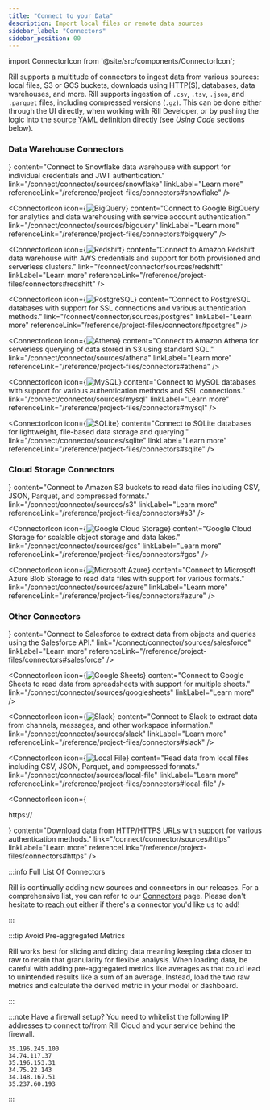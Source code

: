 ```yaml
---
title: "Connect to your Data"
description: Import local files or remote data sources
sidebar_label: "Connectors"
sidebar_position: 00
---
```

<!-- WARNING: There are links to this page in source code. If you move it, find and replace the links and consider adding a redirect in docusaurus.config.js. -->

import ConnectorIcon from '@site/src/components/ConnectorIcon';

Rill supports a multitude of connectors to ingest data from various sources: local files, S3 or GCS buckets, downloads using HTTP(S), databases, data warehouses, and more. Rill supports ingestion of `.csv`, `.tsv`, `.json`, and `.parquet` files, including compressed versions (`.gz`). This can be done either through the UI directly, when working with Rill Developer, or by pushing the logic into the [source YAML](/reference/project-files/sources) definition directly (see _Using Code_ sections below).

### Data Warehouse Connectors

<div className="connector-icon-grid">
  <ConnectorIcon
    icon={<img src="/img/connect/icons/Logo-Snowflake.png" alt="Snowflake" />}
    content="Connect to Snowflake data warehouse with support for individual credentials and JWT authentication."
    link="/connect/connector/sources/snowflake"
    linkLabel="Learn more"
    referenceLink="/reference/project-files/connectors#snowflake"
  />
  
  <ConnectorIcon
    icon={<img src="/img/connect/icons/Logo-Bigquery.png" alt="BigQuery" />}
    content="Connect to Google BigQuery for analytics and data warehousing with service account authentication."
    link="/connect/connector/sources/bigquery"
    linkLabel="Learn more"
    referenceLink="/reference/project-files/connectors#bigquery"
  />
  
  <ConnectorIcon
    icon={<img src="/img/connect/icons/Logo-Redshift.png" alt="Redshift" />}
    content="Connect to Amazon Redshift data warehouse with AWS credentials and support for both provisioned and serverless clusters."
    link="/connect/connector/sources/redshift"
    linkLabel="Learn more"
    referenceLink="/reference/project-files/connectors#redshift"
  />
  
  <ConnectorIcon
    icon={<img src="/img/connect/icons/Logo-Postgres.png" alt="PostgreSQL" />}
    content="Connect to PostgreSQL databases with support for SSL connections and various authentication methods."
    link="/connect/connector/sources/postgres"
    linkLabel="Learn more"
    referenceLink="/reference/project-files/connectors#postgres"
  />
  
  <ConnectorIcon
    icon={<img src="/img/connect/icons/Logo-Athena.png" alt="Athena" />}
    content="Connect to Amazon Athena for serverless querying of data stored in S3 using standard SQL."
    link="/connect/connector/sources/athena"
    linkLabel="Learn more"
    referenceLink="/reference/project-files/connectors#athena"
  />
  
  <ConnectorIcon
    icon={<img src="/img/connect/icons/Logo-mysql.png" alt="MySQL" />}
    content="Connect to MySQL databases with support for various authentication methods and SSL connections."
    link="/connect/connector/sources/mysql"
    linkLabel="Learn more"
    referenceLink="/reference/project-files/connectors#mysql"
  />
  
  <ConnectorIcon
    icon={<img src="/img/connect/icons/Logo-SQLite.png" alt="SQLite" />}
    content="Connect to SQLite databases for lightweight, file-based data storage and querying."
    link="/connect/connector/sources/sqlite"
    linkLabel="Learn more"
    referenceLink="/reference/project-files/connectors#sqlite"
  />
</div>

### Cloud Storage Connectors

<div className="connector-icon-grid">
  <ConnectorIcon
    icon={<img src="/img/connect/icons/Logo-S3.png" alt="Amazon S3" />}
    content="Connect to Amazon S3 buckets to read data files including CSV, JSON, Parquet, and compressed formats."
    link="/connect/connector/sources/s3"
    linkLabel="Learn more"
    referenceLink="/reference/project-files/connectors#s3"
  />
  
  <ConnectorIcon
    icon={<img src="/img/connect/icons/Logo-GCS.png" alt="Google Cloud Storage" />}
    content="Google Cloud Storage for scalable object storage and data lakes."
    link="/connect/connector/sources/gcs"
    linkLabel="Learn more"
    referenceLink="/reference/project-files/connectors#gcs"
  />
  
  <ConnectorIcon
    icon={<img src="/img/connect/icons/Logo-Azure.png" alt="Microsoft Azure" />}
    content="Connect to Microsoft Azure Blob Storage to read data files with support for various formats."
    link="/connect/connector/sources/azure"
    linkLabel="Learn more"
    referenceLink="/reference/project-files/connectors#azure"
  />
</div>

### Other Connectors

<div className="connector-icon-grid">
  <ConnectorIcon
    icon={<img src="/img/connect/icons/Logo-Salesforce.png" alt="Salesforce" />}
    content="Connect to Salesforce to extract data from objects and queries using the Salesforce API."
    link="/connect/connector/sources/salesforce"
    linkLabel="Learn more"
    referenceLink="/reference/project-files/connectors#salesforce"
  />
  
  <ConnectorIcon
    icon={<img src="/img/connect/icons/Logo-Sheets.png" alt="Google Sheets" className="sheets-icon" />}
    content="Connect to Google Sheets to read data from spreadsheets with support for multiple sheets."
    link="/connect/connector/sources/googlesheets"
    linkLabel="Learn more"
  />
  
  <ConnectorIcon
    icon={<img src="/img/connect/icons/Logo-Slack.png" alt="Slack" className="sheets-icon" />}
    content="Connect to Slack to extract data from channels, messages, and other workspace information."
    link="/connect/connector/sources/slack"
    linkLabel="Learn more"
    referenceLink="/reference/project-files/connectors#slack"
  />
  
  <ConnectorIcon
    icon={<img src="/img/connect/icons/Logo-Local.png" alt="Local File" />}
    content="Read data from local files including CSV, JSON, Parquet, and compressed formats."
    link="/connect/connector/sources/local-file"
    linkLabel="Learn more"
    referenceLink="/reference/project-files/connectors#local-file"
  />
  
  <ConnectorIcon
    icon={<p className="https-icon">https:// </p>}
    content="Download data from HTTP/HTTPS URLs with support for various authentication methods."
    link="/connect/connector/sources/https"
    linkLabel="Learn more"
    referenceLink="/reference/project-files/connectors#https"
  />
</div>

:::info Full List Of Connectors

Rill is continually adding new sources and connectors in our releases. For a comprehensive list, you can refer to our [Connectors](/connect/connector/) page. Please don't hesitate to [reach out](/contact) either if there's a connector you'd like us to add!

:::

:::tip Avoid Pre-aggregated Metrics

Rill works best for slicing and dicing data meaning keeping data closer to raw to retain that granularity for flexible analysis. When loading data, be careful with adding pre-aggregated metrics like averages as that could lead to unintended results like a sum of an average. Instead, load the two raw metrics and calculate the derived metric in your model or dashboard.

:::


:::note Have a firewall setup?
You need to whitelist the following IP addresses to connect to/from Rill Cloud and your service behind the firewall.
```
35.196.245.100
34.74.117.37
35.196.153.31
34.75.22.143
34.148.167.51
35.237.60.193
```
:::
